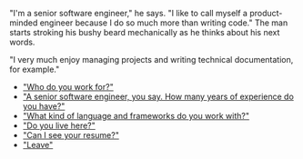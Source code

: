 "I'm a senior software engineer," he says. "I like to call myself a product-minded engineer because I do so much more than writing code." The man starts stroking his bushy beard mechanically as he thinks about his next words.

"I very much enjoy managing projects and writing technical documentation, for example."

- ["Who do you work for?"](work)
- ["A senior software engineer, you say. How many years of experience do you have?"](senior)
- ["What kind of language and frameworks do you work with?"](stack)
- ["Do you live here?"](where)
- ["Can I see your resume?"](resume)
- ["Leave"](leave)
